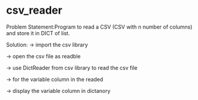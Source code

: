 # csv_reader

Problem Statement:Program to read a CSV (CSV with n number of columns) and store it in DICT of list.

Solution:
-> import the csv library

-> open the csv file as readble

-> use DictReader from csv library to read the csv file

-> for the variable column in the readed

-> display the variable column in dictanory
